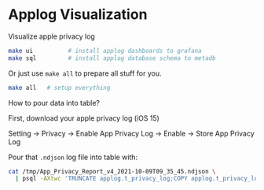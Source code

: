 # Applog Visualization

Visualize apple privacy log

```bash
make ui          # install applog dashboards to grafana
make sql         # install applog database schema to metadb  
```

Or just use `make all` to prepare all stuff for you.

```bash
make all   # setup everything
```

How to pour data into table?

First, download your apple privacy log (iOS 15)

Setting -> Privacy -> Enable App Privacy Log -> Enable -> Store App Privacy Log

Pour that `.ndjson` log file into table with:


```bash
cat /tmp/App_Privacy_Report_v4_2021-10-09T09_35_45.ndjson \
  | psql -AXtwc 'TRUNCATE applog.t_privacy_log;COPY applog.t_privacy_log FROM STDIN;REFRESH MATERIALIZED VIEW applog.privacy_log;'
```
